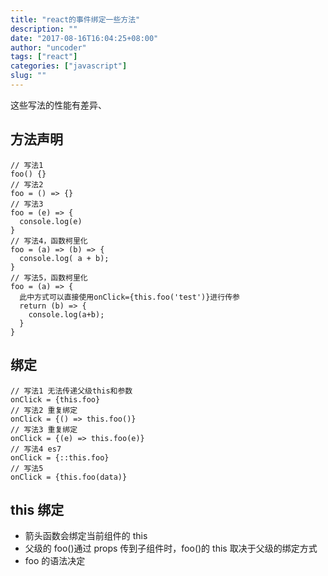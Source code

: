 ```yaml
---
title: "react的事件绑定一些方法"
description: ""
date: "2017-08-16T16:04:25+08:00"
author: "uncoder"
tags: ["react"]
categories: ["javascript"]
slug: ""
---
```


这些写法的性能有差异、

<!--more-->

## 方法声明

```
// 写法1
foo() {}
// 写法2
foo = () => {}
// 写法3
foo = (e) => {
  console.log(e)
}
// 写法4，函数柯里化
foo = (a) => (b) => {
  console.log( a + b);
}
// 写法5，函数柯里化
foo = (a) => {
  此中方式可以直接使用onClick={this.foo('test')}进行传参
  return (b) => {
    console.log(a+b);
  }
}
```

## 绑定

```
// 写法1 无法传递父级this和参数
onClick = {this.foo}
// 写法2 重复绑定
onClick = {() => this.foo()}
// 写法3 重复绑定
onClick = {(e) => this.foo(e)}
// 写法4 es7
onClick = {::this.foo}
// 写法5
onClick = {this.foo(data)}
```

## this 绑定

* 箭头函数会绑定当前组件的 this
* 父级的 foo()通过 props 传到子组件时，foo()的 this 取决于父级的绑定方式
* foo 的语法决定
